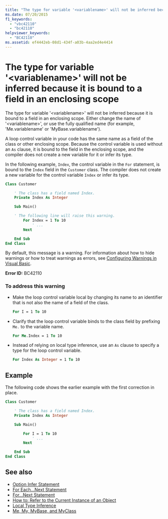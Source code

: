 ```yaml
---
title: "The type for variable '<variablename>' will not be inferred because it is bound to a field in an enclosing scope"
ms.date: 07/20/2015
f1_keywords:
  - "vbc42110"
  - "bc42110"
helpviewer_keywords:
  - "BC42110"
ms.assetid: ef4442eb-08d1-434f-a03b-4aa2ed4e4414
---
```

# The type for variable '\<variablename>' will not be inferred because it is bound to a field in an enclosing scope

The type for variable '\<variablename>' will not be inferred because it is bound to a field in an enclosing scope. Either change the name of '\<variablename>', or use the fully qualified name (for example, 'Me.variablename' or 'MyBase.variablename').

A loop control variable in your code has the same name as a field of the class or other enclosing scope. Because the control variable is used without an `As` clause, it is bound to the field in the enclosing scope, and the compiler does not create a new variable for it or infer its type.

In the following example, `Index`, the control variable in the `For` statement, is bound to the `Index` field in the `Customer` class. The compiler does not create a new variable for the control variable `Index` or infer its type.

```vb
Class Customer

    ' The class has a field named Index.
    Private Index As Integer

    Sub Main()

    ' The following line will raise this warning.
        For Index = 1 To 10
            ' ...
        Next

    End Sub
End Class
```

By default, this message is a warning. For information about how to hide warnings or how to treat warnings as errors, see [Configuring Warnings in Visual Basic](/visualstudio/ide/configuring-warnings-in-visual-basic).

**Error ID:** BC42110

### To address this warning

- Make the loop control variable local by changing its name to an identifier that is not also the name of a field of the class.

  ```vb
  For I = 1 To 10
  ```

- Clarify that the loop control variable binds to the class field by prefixing `Me.` to the variable name.

  ```vb
  For Me.Index = 1 To 10
  ```

- Instead of relying on local type inference, use an `As` clause to specify a type for the loop control variable.

  ```vb
  For Index As Integer = 1 To 10
  ```

## Example
 The following code shows the earlier example with the first correction in place.

```vb
Class Customer

    ' The class has a field named Index.
    Private Index As Integer

    Sub Main()

        For I = 1 To 10
            ' ...
        Next

    End Sub
End Class
```

## See also

- [Option Infer Statement](../../../visual-basic/language-reference/statements/option-infer-statement.md)
- [For Each...Next Statement](../../../visual-basic/language-reference/statements/for-each-next-statement.md)
- [For...Next Statement](../../../visual-basic/language-reference/statements/for-next-statement.md)
- [How to: Refer to the Current Instance of an Object](../../../visual-basic/programming-guide/language-features/variables/how-to-refer-to-the-current-instance-of-an-object.md)
- [Local Type Inference](../../../visual-basic/programming-guide/language-features/variables/local-type-inference.md)
- [Me, My, MyBase, and MyClass](../../../visual-basic/programming-guide/program-structure/me-my-mybase-and-myclass.md)
